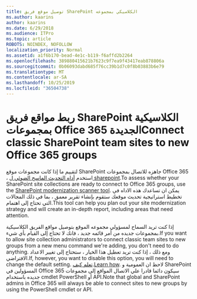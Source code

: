 ```yaml
---
title: توصيل موقع فريق SharePoint الكلاسيكي بمجموعه
ms.author: kaarins
author: kaarins
ms.date: 6/29/2018
ms.audience: ITPro
ms.topic: article
ROBOTS: NOINDEX, NOFOLLOW
localization_priority: Normal
ms.assetid: a1f6b170-bead-4e1c-b119-f6affd2b2264
ms.openlocfilehash: 389880415621b7623c9f7ea9f43417eab878806a
ms.sourcegitcommit: 0b06093dabd685f76cc39b1d7c0f8b03883b6e79
ms.translationtype: MT
ms.contentlocale: ar-SA
ms.lasthandoff: 10/25/2019
ms.locfileid: "36504738"
---
```

# <a name="connect-classic-sharepoint-team-sites-to-new-office-365-groups"></a><span data-ttu-id="6869b-102">ربط مواقع فريق SharePoint الكلاسيكية بمجموعات Office 365 الجديدة</span><span class="sxs-lookup"><span data-stu-id="6869b-102">Connect classic SharePoint team sites to new Office 365 groups</span></span>

<span data-ttu-id="6869b-103">لتقييم ما إذا كانت مجموعات موقع SharePoint جاهزه للاتصال بمجموعات Office 365 ، استخدم [أداه التحديث الماسح الضوئي ل sharepoint](https://go.microsoft.com/fwlink/?linkid=873066).</span><span class="sxs-lookup"><span data-stu-id="6869b-103">To assess whether your SharePoint site collections are ready to connect to Office 365 groups, use the [SharePoint modernization scanner tool](https://go.microsoft.com/fwlink/?linkid=873066).</span></span> <span data-ttu-id="6869b-104">يمكن ان تساعدك هذه الاداه في تخطيط استراتيجية تحديث موقعك ستقوم بإنشاء تقرير معمق ، بما في ذلك المجالات التي تحتاج إلى اهتمام.</span><span class="sxs-lookup"><span data-stu-id="6869b-104">This tool can help you plan out your site modernization strategy and will create an in-depth report, including areas that need attention.</span></span>
  
<span data-ttu-id="6869b-105">إذا كنت تريد السماح لمسؤولي مجموعه الموقع بتوصيل مواقع الفريق الكلاسيكية بمجموعات جديده من أمر قائمه جديد ، فانك لا تحتاج إلى القيام بأي شيء.</span><span class="sxs-lookup"><span data-stu-id="6869b-105">If you want to allow site collection administrators to connect classic team sites to new groups from a new menu command we're adding, you don't need to do anything.</span></span> <span data-ttu-id="6869b-106">ومع ذلك ، إذا كنت تريد تعطيل هذا الخيار ، ستحتاج إلى تغيير الاعداد الافتراضي.</span><span class="sxs-lookup"><span data-stu-id="6869b-106">If, however, you want to disable this option, you will need to change the default setting.</span></span> <span data-ttu-id="6869b-107">[تعلم كيف](https://go.microsoft.com/fwlink/?linkid=2004316).</span><span class="sxs-lookup"><span data-stu-id="6869b-107">[Learn how](https://go.microsoft.com/fwlink/?linkid=2004316).</span></span> <span data-ttu-id="6869b-108">لاحظ ان العمومية و SharePoint المسؤولين في Office 365 سيكون دائما قادرا علي الاتصال المواقع إلى مجموعات جديده باستخدام cmdlet PowerShell أو API.</span><span class="sxs-lookup"><span data-stu-id="6869b-108">Note that global and SharePoint admins in Office 365 will always be able to connect sites to new groups by using the PowerShell cmdlet or API.</span></span>
  

